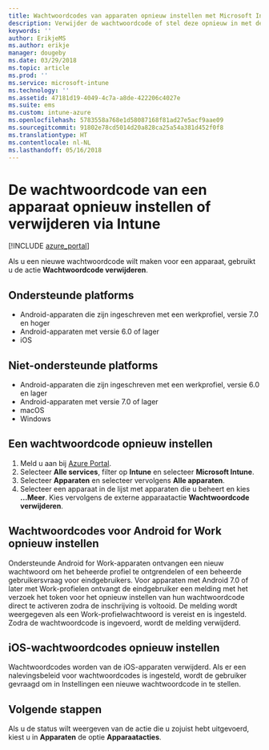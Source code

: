 ```yaml
---
title: Wachtwoordcodes van apparaten opnieuw instellen met Microsoft Intune - Azure | Microsoft Docs
description: Verwijder de wachtwoordcode of stel deze opnieuw in met de actie Wachtwoordcode verwijderen op apparaten die u beheert of bewaakt met Intune.
keywords: ''
author: ErikjeMS
ms.author: erikje
manager: dougeby
ms.date: 03/29/2018
ms.topic: article
ms.prod: ''
ms.service: microsoft-intune
ms.technology: ''
ms.assetid: 47181d19-4049-4c7a-a8de-422206c4027e
ms.suite: ems
ms.custom: intune-azure
ms.openlocfilehash: 5783558a768e1d58087168f81ad27e5acf9aae09
ms.sourcegitcommit: 91802e78cd5014d20a828ca25a54a381d452f0f8
ms.translationtype: HT
ms.contentlocale: nl-NL
ms.lasthandoff: 05/16/2018
---
```

# <a name="reset-or-remove-a-device-passcode-in-intune"></a>De wachtwoordcode van een apparaat opnieuw instellen of verwijderen via Intune

[!INCLUDE [azure_portal](./includes/azure_portal.md)]

Als u een nieuwe wachtwoordcode wilt maken voor een apparaat, gebruikt u de actie **Wachtwoordcode verwijderen**.

## <a name="supported-platforms"></a>Ondersteunde platforms

- Android-apparaten die zijn ingeschreven met een werkprofiel, versie 7.0 en hoger
- Android-apparaten met versie 6.0 of lager
- iOS 
     
## <a name="unsupported-platforms"></a>Niet-ondersteunde platforms

- Android-apparaten die zijn ingeschreven met een werkprofiel, versie 6.0 en lager
- Android-apparaten met versie 7.0 of lager
- macOS
- Windows

## <a name="reset-a-passcode"></a>Een wachtwoordcode opnieuw instellen

1. Meld u aan bij [Azure Portal](https://portal.azure.com).
2. Selecteer **Alle services**, filter op **Intune** en selecteer **Microsoft Intune**.
3. Selecteer **Apparaten** en selecteer vervolgens **Alle apparaten**.
4. Selecteer een apparaat in de lijst met apparaten die u beheert en kies **...Meer**. Kies vervolgens de externe apparaatactie **Wachtwoordcode verwijderen**.

## <a name="resetting-android-for-work-passcodes"></a>Wachtwoordcodes voor Android for Work opnieuw instellen

Ondersteunde Android for Work-apparaten ontvangen een nieuw wachtwoord om het beheerde profiel te ontgrendelen of een beheerde gebruikersvraag voor eindgebruikers. Voor apparaten met Android 7.0 of later met Work-profielen ontvangt de eindgebruiker een melding met het verzoek het token voor het opnieuw instellen van hun wachtwoordcode direct te activeren zodra de inschrijving is voltooid. De melding wordt weergegeven als een Work-profielwachtwoord is vereist en is ingesteld. Zodra de wachtwoordcode is ingevoerd, wordt de melding verwijderd.

## <a name="resetting-ios-passcodes"></a>iOS-wachtwoordcodes opnieuw instellen

Wachtwoordcodes worden van de iOS-apparaten verwijderd. Als er een nalevingsbeleid voor wachtwoordcodes is ingesteld, wordt de gebruiker gevraagd om in Instellingen een nieuwe wachtwoordcode in te stellen. 

## <a name="next-steps"></a>Volgende stappen

Als u de status wilt weergeven van de actie die u zojuist hebt uitgevoerd, kiest u in **Apparaten** de optie **Apparaatacties**.
